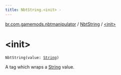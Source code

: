 ```yaml
---
title: NbtString.<init> - 
---
```


[br.com.gamemods.nbtmanipulator](../index.html) / [NbtString](index.html) / [&lt;init&gt;](./-init-.html)

# &lt;init&gt;

`NbtString(value: `[`String`](https://kotlinlang.org/api/latest/jvm/stdlib/kotlin/-string/index.html)`)`

A tag which wraps a [String](https://kotlinlang.org/api/latest/jvm/stdlib/kotlin/-string/index.html) value.

